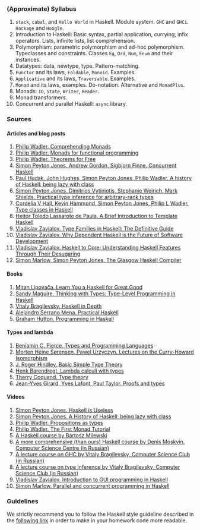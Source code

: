 ### (Approximate) Syllabus

1. `stack`, `cabal`, and `Hello World` in Haskell. Module system. `GHC` and `GHCi`. `Hackage` and `Hoogle`.
2. Introduction to Haskell: Basic syntax, partial application, currying, infix operators. Lists, infinite lists, list comprehension.
3. Polymorphism: parametric polymorphism and ad-hoc polymorphism. Typeclasses and constraints. Classes `Eq`, `Ord`, `Num`, `Enum` and their instances.
4. Datatypes: data, newtype, type. Pattern-matching.
5. `Functor` and its laws, `Foldable`, `Monoid`. Examples.
6. `Applicative` and its laws, `Traversable`. Examples.
7. `Monad` and its laws, examples. Do-notation. Alternative and `MonadPlus`.
8. Monads: `IO`, `State`, `Writer`, `Reader`.
9. Monad transformers.
10. Concurrent and parallel Haskell: `async` library.

### Sources

#### Articles and blog posts

1. [Philip Wadler. Comprehending Monads](https://ncatlab.org/nlab/files/WadlerMonads.pdf)
2. [Philip Wadler. Monads for functional programming](https://homepages.inf.ed.ac.uk/wadler/papers/marktoberdorf/baastad.pdf)
3. [Philip Wadler. Theorems for Free](https://people.mpi-sws.org/~dreyer/tor/papers/wadler.pdf)
4. [Simon Peyton Jones, Andrew Gordon, Sigbjorn Finne. Concurrent Haskell](https://citeseerx.ist.psu.edu/viewdoc/download?doi=10.1.1.47.7494&rep=rep1&type=pdf)
5. [Paul Hudak, John Hughes, Simon Peyton Jones, Philip Wadler. A history of Haskell: being lazy with class](https://dl.acm.org/doi/abs/10.1145/1238844.1238856)
6. [Simon Peyton Jones, Dimitrios Vytiniotis, Stephanie Weirich, Mark Shields. Practical type inference for arbitrary-rank types](https://www.cambridge.org/core/journals/journal-of-functional-programming/article/abs/practical-type-inference-for-arbitraryrank-types/5339FB9DAB968768874D4C20FA6F8CB6)
7. [Cordelia V Hall, Kevin Hammond, Simon Peyton Jones, Philip L Wadler. Type classes in Haskell](https://dl.acm.org/doi/abs/10.1145/227699.227700)
8. [Heitor Toledo Lassarote de Paula. A Brief Introduction to Template Haskell](https://serokell.io/blog/introduction-to-template-haskell)
9. [Vladislav Zavialov. Type Families in Haskell: The Definitive Guide](https://serokell.io/blog/type-families-haskell)
10. [Vladislav Zavialov. Why Dependent Haskell is the Future of Software Development](https://serokell.io/blog/why-dependent-haskell)
11. [Vladislav Zavialov. Haskell to Core: Understanding Haskell Features Through Their Desugaring](https://serokell.io/blog/haskell-to-core)
12. [Simon Marlow, Simon Peyton Jones. The Glasgow Haskell Compiler](https://www.aosabook.org/en/ghc.html)

#### Books

1. [Miran Lipovača. Learn You a Haskell for Great Good](http://learnyouahaskell.com/)
2. [Sandy Maguire. Thinking with Types: Type-Level Programming in Haskell](https://leanpub.com/thinking-with-types)
3. [Vitaly Bragilevsky. Haskell in Depth](https://www.manning.com/books/haskell-in-depth)
4. [Alejandro Serrano Mena. Practical Haskell](https://www.apress.com/gp/book/9781484244791)
5. [Graham Hutton. Programming in Haskell](https://www.cs.nott.ac.uk/~pszgmh/pih.html)

#### Types and lambda

1. [Benjamin C. Pierce. Types and Programming Languages](https://www.cis.upenn.edu/~bcpierce/tapl/)
2. [Morten Heine Sørensen, Pawel Urzyczyn. Lectures on the Curry-Howard Isomorphism](https://www.elsevier.com/books/lectures-on-the-curry-howard-isomorphism/sorensen/978-0-444-52077-7)
3. [J. Roger Hindley. Basic Simple Type Theory](https://www.cambridge.org/core/books/basic-simple-type-theory/0C0B4DB68D19B96E2F2F8AAF8DD738C7)
4. [Henk Barendregt. Lambda calculi with types](https://home.ttic.edu/~dreyer/course/papers/barendregt.pdf)
5. [Therry Coquand. Type theory](https://plato.stanford.edu/entries/type-theory/)
6. [Jean-Yves Girard, Yves Lafont, Paul Taylor. Proofs and types](https://www.paultaylor.eu/stable/prot.pdf)

#### Videos

1. [Simon Peyton Jones. Haskell is Useless](https://www.youtube.com/watch?v=iSmkqocn0oQ)
2. [Simon Peyton Jones. A History of Haskell: being lazy with class](https://www.youtube.com/watch?v=06x8Wf2r2Mc)
3. [Philip Wadler. Propositions as types](https://www.youtube.com/watch?v=IOiZatlZtGU)
4. [Philip Wadler. The First Monad Tutorial](https://www.youtube.com/watch?v=yjmKMhJOJos)
5. [A Haskell course by Bartosz Milewski](https://www.youtube.com/playlist?list=PL0pwx9zqJ9IamHxRXTf34dC3JeQ2oYmfJ)
6. [A more comprehensive (than ours) Haskell course by Denis Moskvin, Computer Science Centre (in Russian)](https://compscicenter.ru/courses/func-prog/2019-spring/)
7. [A lecture course on GHC by Vitaly Bragilevsky, Computer Science Club (in Russian)](https://www.lektorium.tv/node/32421)
8. [A lecture course on type inference by Vitaly Bragilevsky, Computer Science Club (in Russian)](https://compsciclub.ru/courses/2019-spring/6.423-types/)
9. [Vladislav Zavialov. Introduction to GUI programming in Haskell](https://www.youtube.com/watch?v=k1aq8ikO-8Q)
10. [Simon Marlow. Parallel and concurrent programming in Haskell](https://www.youtube.com/watch?v=lqG3mURwUxo)

### Guidelines

We strictly recommend you to follow the Haskell style guideline described in the [following link](https://github.com/serokell/style/blob/master/haskell.md) in order to make in your homework code more readable.
